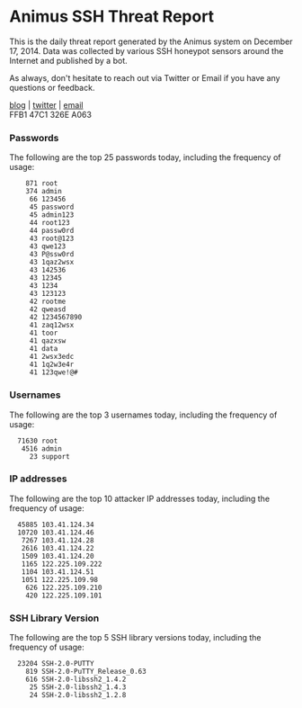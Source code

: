 # Animus SSH Threat Report

This is the daily threat report generated by the Animus system on December 17, 2014. Data was collected by various SSH honeypot sensors around the Internet and published by a bot.  

As always, don't hesitate to reach out via Twitter or Email if you have any questions or feedback.  

[blog](http://morris.guru) | [twitter](https://twitter.com/andrew___morris) | [email](mailto:andrew@morris.guru)  
FFB1 47C1 326E A063  
### Passwords
The following are the top 25 passwords today, including the frequency of usage:
```
    871 root
    374 admin
     66 123456
     45 password
     45 admin123
     44 root123
     44 passw0rd
     43 root@123
     43 qwe123
     43 P@ssw0rd
     43 1qaz2wsx
     43 142536
     43 12345
     43 1234
     43 123123
     42 rootme
     42 qweasd
     42 1234567890
     41 zaq12wsx
     41 toor
     41 qazxsw
     41 data
     41 2wsx3edc
     41 1q2w3e4r
     41 123qwe!@#
```

### Usernames
The following are the top 3 usernames today, including the frequency of usage:
```
  71630 root
   4516 admin
     23 support
```

### IP addresses
The following are the top 10 attacker IP addresses today, including the frequency of usage:
```
  45885 103.41.124.34
  10720 103.41.124.46
   7267 103.41.124.28
   2616 103.41.124.22
   1509 103.41.124.20
   1165 122.225.109.222
   1104 103.41.124.51
   1051 122.225.109.98
    626 122.225.109.210
    420 122.225.109.101
```

### SSH Library Version
The following are the top 5 SSH library versions today, including the frequency of usage:
```
  23204 SSH-2.0-PUTTY
    819 SSH-2.0-PuTTY_Release_0.63
    616 SSH-2.0-libssh2_1.4.2
     25 SSH-2.0-libssh2_1.4.3
     24 SSH-2.0-libssh2_1.2.8
```
